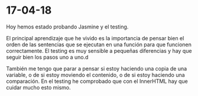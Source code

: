 # 17-04-18

Hoy hemos estado probando Jasmine y el testing.

El principal aprendizaje que he vivido es la importancia de pensar bien el orden de las sentencias que se ejecutan en una función para que funcionen correctamente. El testing es muy sensible a pequeñas diferencias y hay que seguir bien los pasos uno a uno.d

También me tengo que parar a pensar si estoy haciendo una copia de una variable, o de si estoy moviendo el contenido, o de si estoy haciendo una comparación. En el testing he comprobado que con el InnerHTML hay que cuidar mucho esto mismo.



